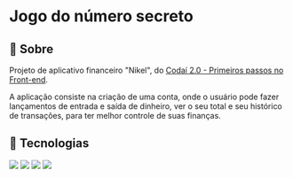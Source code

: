 <h1>Jogo do número secreto</h1>

<h2>&#128195; Sobre</h2>
<p>Projeto de aplicativo financeiro "Nikel", do <a href="https://www.plataforma.growdev.com.br/course/codai-2-0">Codaí 2.0 - Primeiros passos no Front-end</a>.</p>
<p>A aplicação consiste na criação de uma conta, onde o usuário pode fazer lançamentos de entrada e saída de dinheiro, ver o seu total e seu histórico de transações, para ter melhor controle de suas finanças.</p>

<h2>&#128640; Tecnologias</h2>
<div>
  <img src="https://img.shields.io/badge/HTML-%23E34F26.svg?logo=html5&logoColor=white">
  <img src="https://img.shields.io/badge/CSS-1572B6?logo=css3&logoColor=fff">
  <img src="https://img.shields.io/badge/JavaScript-F7DF1E?logo=javascript&logoColor=000">
  <img src="https://img.shields.io/badge/Bootstrap-7952B3?logo=bootstrap&logoColor=fff">
</div>

